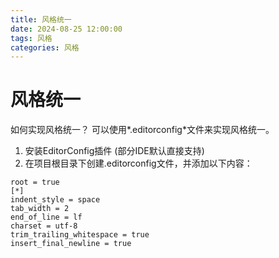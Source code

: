 ```yaml
---
title: 风格统一
date: 2024-08-25 12:00:00
tags: 风格
categories: 风格
---
```


# 风格统一

如何实现风格统一？
可以使用*.editorconfig*文件来实现风格统一。

1. 安装EditorConfig插件 (部分IDE默认直接支持)
2. 在项目根目录下创建.editorconfig文件，并添加以下内容：

```
root = true
[*]
indent_style = space
tab_width = 2
end_of_line = lf
charset = utf-8
trim_trailing_whitespace = true
insert_final_newline = true
```
